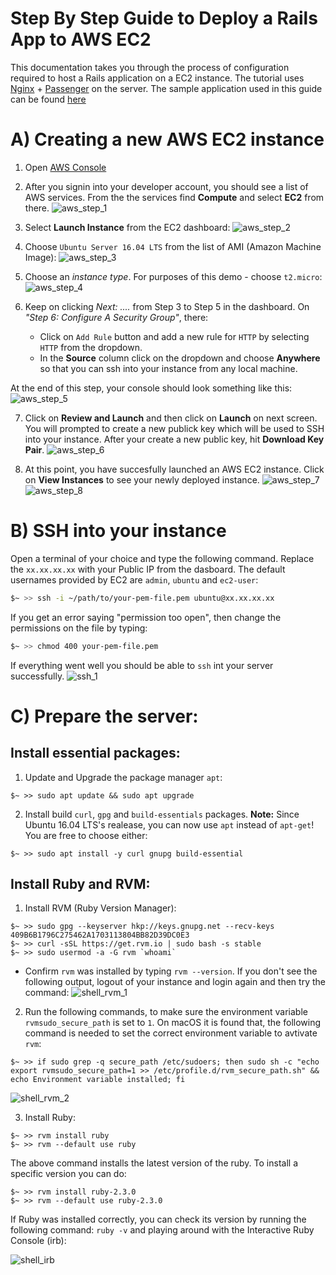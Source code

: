 # Step By Step Guide to Deploy a Rails App to AWS EC2

This documentation takes you through the process of configuration required to host a Rails application on a EC2 instance. The tutorial uses [Nginx](https://www.nginx.com/resources/wiki/) + [Passenger](https://www.phusionpassenger.com/library/) on the server. The sample application used in this guide can be found [here](https://github.com/ghoshabhi/Sample-Photo-Webapp)

# A) Creating a new AWS EC2 instance

1. Open [AWS Console](https://aws.amazon.com/console/)
2. After you signin into your developer account, you should see a list of AWS services. From the the services find **Compute** and select **EC2** from there. 
![aws_step_1](https://raw.githubusercontent.com/ghoshabhi/cdn/master/AWS_1.png "AWS Dashboard")

3. Select **Launch Instance** from the EC2 dashboard: 
![aws_step_2](https://github.com/ghoshabhi/cdn/blob/master/AWS_2.png?raw=true "Launch Instance")

4. Choose `Ubuntu Server 16.04 LTS` from the list of AMI (Amazon Machine Image):
![aws_step_3](https://github.com/ghoshabhi/cdn/blob/master/AWS_3.png?raw=true "Choose AMI")

5. Choose an _instance type_. For purposes of this demo - choose `t2.micro`: 
![aws_step_4](https://github.com/ghoshabhi/cdn/blob/master/AWS_4.png?raw=true "t2.micro")

6. Keep on clicking _Next: ...._ from Step 3 to Step 5 in the dashboard. On _"Step 6: Configure A Security Group"_, there:
   - Click on `Add Rule` button and add a new rule for `HTTP` by selecting `HTTP` from the dropdown. 
   - In the **Source** column click on the dropdown and choose **Anywhere** so that you can ssh into your instance from any local machine. 
  
  At the end of this step, your console should look something like this:
  ![aws_step_5](https://github.com/ghoshabhi/cdn/blob/master/AWS_5.png?raw=true "Add http rule")

7. Click on **Review and Launch** and then click on **Launch** on next screen. You will prompted to create a new publick key which will be used to SSH into your instance. After your create a new public key, hit **Download Key Pair**.
![aws_step_6](https://github.com/ghoshabhi/cdn/blob/master/AWS_6.png?raw=true "Generate Public Key")

8. At this point, you have succesfully launched an AWS EC2 instance. Click on **View Instances** to see your newly deployed instance.
![aws_step_7](https://github.com/ghoshabhi/cdn/blob/master/AWS_7.png?raw=true "View Instances")
![aws_step_8](https://github.com/ghoshabhi/cdn/blob/master/AWS_8.png?raw=true "Dashboard")

# B) SSH into your instance

Open a terminal of your choice and type the following command. Replace the `xx.xx.xx.xx` with your Public IP from the dasboard. The default usernames provided by EC2 are `admin`, `ubuntu` and `ec2-user`: 
```sh
$~ >> ssh -i ~/path/to/your-pem-file.pem ubuntu@xx.xx.xx.xx 
```
If you get an error saying "permission too open", then change the permissions on the file by typing:
```sh
$~ >> chmod 400 your-pem-file.pem
```
If everything went well you should be able to `ssh` int your server successfully.
![ssh_1](https://github.com/ghoshabhi/cdn/blob/master/SH_1.png?raw=true "SSH")

# C) Prepare the server:

## Install essential packages:

1. Update and Upgrade the package manager `apt`:
```
$~ >> sudo apt update && sudo apt upgrade
```
2. Install build `curl`, `gpg` and `build-essentials` packages. **Note:** Since Ubuntu 16.04 LTS's realease, you can now use `apt` instead of `apt-get`! You are free to choose either:
```
$~ >> sudo apt install -y curl gnupg build-essential
```

## Install Ruby and RVM:

1. Install RVM (Ruby Version Manager):
```
$~ >> sudo gpg --keyserver hkp://keys.gnupg.net --recv-keys 409B6B1796C275462A1703113804BB82D39DC0E3
$~ >> curl -sSL https://get.rvm.io | sudo bash -s stable
$~ >> sudo usermod -a -G rvm `whoami`
```
  - Confirm `rvm` was installed by typing `rvm --version`. If you don't see the following output, logout of your instance and login again and then try the command:
  ![shell_rvm_1](https://github.com/ghoshabhi/cdn/blob/master/SH_2.png?raw=true "RVM Version")

2. Run the following commands, to make sure the environment variable `rvmsudo_secure_path` is set to `1`. On macOS it is found that, the following command is needed to set the correct environment variable to avtivate `rvm`: 
```
$~ >> if sudo grep -q secure_path /etc/sudoers; then sudo sh -c "echo export rvmsudo_secure_path=1 >> /etc/profile.d/rvm_secure_path.sh" && echo Environment variable installed; fi
```
![shell_rvm_2](https://github.com/ghoshabhi/cdn/blob/master/SH_3.png?raw=true "RVM ENV VAR")

3. Install Ruby:
```
$~ >> rvm install ruby
$~ >> rvm --default use ruby
```
The above command installs the latest version of the ruby. To install a specific version you can do:
```
$~ >> rvm install ruby-2.3.0
$~ >> rvm --default use ruby-2.3.0
```

If Ruby was installed correctly, you can check its version by running the following command: `ruby -v` and playing around with the Interactive Ruby Console (irb):

![shell_irb](https://github.com/ghoshabhi/cdn/blob/master/SH_4.png?raw=true "IRB RUBY -V")


